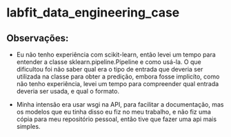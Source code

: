 # labfit_data_engineering_case

## Observações:

- Eu não tenho experiência com scikit-learn, então levei um tempo para entender a classe sklearn.pipeline.Pipeline e  como usá-la. O que dificultou foi não saber qual era o tipo de entrada que deveria ser utilizada na classe para obter a predição, embora fosse implicíto, como não tenho experiência, levei um tempo para compreender qual entrada deveria ser usada, e qual o formato.

- Minha intensão era usar wsgi na API, para facilitar a documentação, mas os modelos que eu tinha disso eu fiz no meu trabalho, e não fiz uma cópia para meu repositório pessoal, então tive que fazer uma api mais simples.


